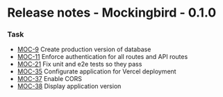 # Release notes - Mockingbird - 0.1.0

### Task

- [MOC-9](https://stoy.atlassian.net/browse/MOC-9) Create production version of database
- [MOC-11](https://stoy.atlassian.net/browse/MOC-11) Enforce authentication for all routes and API routes
- [MOC-21](https://stoy.atlassian.net/browse/MOC-21) Fix unit and e2e tests so they pass
- [MOC-35](https://stoy.atlassian.net/browse/MOC-35) Configurate application for Vercel deployment
- [MOC-37](https://stoy.atlassian.net/browse/MOC-37) Enable CORS
- [MOC-38](https://stoy.atlassian.net/browse/MOC-38) Display application version
